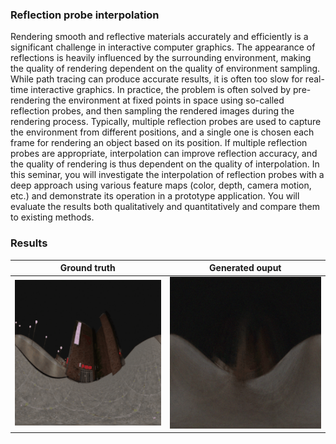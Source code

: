 ### Reflection probe interpolation

Rendering smooth and reflective materials accurately and efficiently is a significant challenge in interactive
computer graphics. The appearance of reflections is heavily influenced by the surrounding environment, making
the quality of rendering dependent on the quality of environment sampling. While path tracing can produce
accurate results, it is often too slow for real-time interactive graphics. In practice, the problem is often solved by
pre-rendering the environment at fixed points in space using so-called reflection probes, and then sampling the
rendered images during the rendering process. Typically, multiple reflection probes are used to capture the
environment from different positions, and a single one is chosen each frame for rendering an object based on its
position. If multiple reflection probes are appropriate, interpolation can improve reflection accuracy, and the
quality of rendering is thus dependent on the quality of interpolation. In this seminar, you will investigate the
interpolation of reflection probes with a deep approach using various feature maps (color, depth, camera motion,
etc.) and demonstrate its operation in a prototype application. You will evaluate the results both qualitatively
and quantitatively and compare them to existing methods.


### Results


Ground truth          |   Generated ouput 
:-------------------------:|:-------------------------:
![](https://github.com/MrakJakob/NRG_seminar/blob/main/gifs/ground_truth_circle.gif)  |  ![](https://github.com/MrakJakob/NRG_seminar/blob/main/gifs/prediction_circle.gif)

